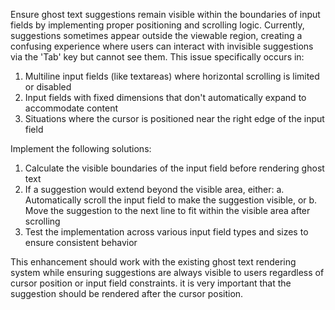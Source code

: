 Ensure ghost text suggestions remain visible within the boundaries of input fields by implementing proper positioning and scrolling logic. Currently, suggestions sometimes appear outside the viewable region, creating a confusing experience where users can interact with invisible suggestions via the 'Tab' key but cannot see them. This issue specifically occurs in:

1. Multiline input fields (like textareas) where horizontal scrolling is limited or disabled
2. Input fields with fixed dimensions that don't automatically expand to accommodate content
3. Situations where the cursor is positioned near the right edge of the input field

Implement the following solutions:
1. Calculate the visible boundaries of the input field before rendering ghost text
2. If a suggestion would extend beyond the visible area, either:
   a. Automatically scroll the input field to make the suggestion visible, or
   b. Move the suggestion to the next line to fit within the visible area after scrolling
3. Test the implementation across various input field types and sizes to ensure consistent behavior

This enhancement should work with the existing ghost text rendering system while ensuring suggestions are always visible to users regardless of cursor position or input field constraints. it is very important that the suggestion should be rendered after the cursor position.